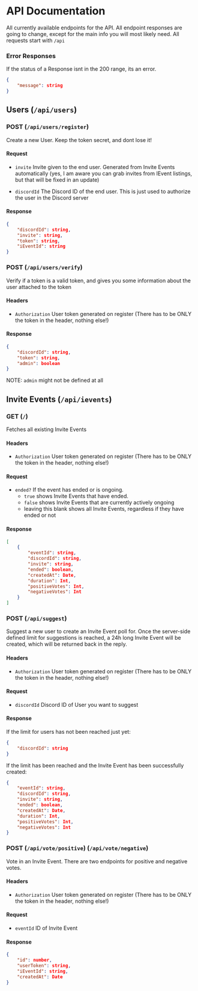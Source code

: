 # API Documentation

All currently available endpoints for the API. All endpoint responses are going to change, except for the main info you will most likely need. 
All requests start with `/api`

### Error Responses

If the status of a Response isnt in the 200 range, its an error.

```json
{
    "message": string
}
```

## Users (`/api/users`)

### POST (`/api/users/register`)

Create a new User. Keep the token secret, and dont lose it!

#### Request

- `invite` Invite given to the end user. Generated from Invite Events automatically (yes, I am aware you can grab invites from IEvent listings, but that will be fixed in an update)

- `discordId` The Discord ID of the end user. This is just used to authorize the user in the Discord server

#### Response

```json
{
    "discordId": string,
    "invite": string,
    "token": string,
    "iEventId": string
}
```

### POST (`/api/users/verify`)

Verify if a token is a valid token, and gives you some information about the user attached to the token

#### Headers

- `Authorization` User token generated on register (There has to be ONLY the token in the header, nothing else!)

#### Response

```json
{
    "discordId": string,
    "token": string,
    "admin": boolean
}
```

NOTE: `admin` might not be defined at all

## Invite Events (`/api/ievents`)

### GET (`/`)

Fetches all existing Invite Events

#### Headers

- `Authorization` User token generated on register (There has to be ONLY the token in the header, nothing else!)

#### Request

- `ended?` If the event has ended or is ongoing.
    - `true` shows Invite Events that have ended.
    - `false` shows Invite Events that are currently actively ongoing
    - leaving this blank shows all Invite Events, regardless if they have ended or not

#### Response

```json
[
    {
        "eventId": string,
        "discordId": string,
        "invite": string,
        "ended": boolean,
        "createdAt": Date,
        "duration": Int,
        "positiveVotes": Int,
        "negativeVotes": Int
    }
]
```

### POST (`/api/suggest`)

Suggest a new user to create an Invite Event poll for. Once the server-side defined limit for suggestions is reached, a 24h long Invite Event will be created, which will be returned back in the reply.

#### Headers

- `Authorization` User token generated on register (There has to be ONLY the token in the header, nothing else!)

#### Request

- `discordId` Discord ID of User you want to suggest

#### Response

If the limit for users has not been reached just yet:

```json
{
    "discordId": string
}
```

If the limit has been reached and the Invite Event has been successfully created:

```json
{
    "eventId": string,
    "discordId": string,
    "invite": string,
    "ended": boolean,
    "createdAt": Date,
    "duration": Int,
    "positiveVotes": Int,
    "negativeVotes": Int
}
```

### POST (`/api/vote/positive`) (`/api/vote/negative`)

Vote in an Invite Event. There are two endpoints for positive and negative votes.

#### Headers

- `Authorization` User token generated on register (There has to be ONLY the token in the header, nothing else!)

#### Request

- `eventId` ID of Invite Event

#### Response

```json
{
    "id": number,
    "userToken": string,
    "iEventId": string,
    "createdAt": Date
}
```
